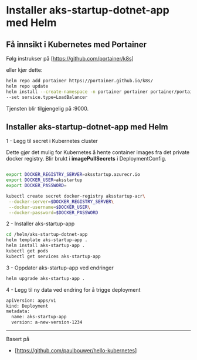 # Installer aks-startup-dotnet-app med Helm

## Få innsikt i Kubernetes med Portainer

Følg instrukser på [https://github.com/portainer/k8s]

eller kjør dette:

```bash
helm repo add portainer https://portainer.github.io/k8s/
helm repo update
helm install --create-namespace -n portainer portainer portainer/portainer \
--set service.type=LoadBalancer
```

Tjensten blir tilgjengelig på <IP>:9000.

## Installer aks-startup-dotnet-app med Helm

1 - Legg til secret i Kubernetes cluster

Dette gjør det mulig for Kubernetes å hente container images fra det private docker registry. Blir brukt i **imagePullSecrets** i DeploymentConfig.

```bash

export DOCKER_REGISTRY_SERVER=aksstartup.azurecr.io
export DOCKER_USER=aksstartup
export DOCKER_PASSWORD=

kubectl create secret docker-registry aksstartup-acr\
 --docker-server=$DOCKER_REGISTRY_SERVER\
 --docker-username=$DOCKER_USER\
 --docker-password=$DOCKER_PASSWORD

```

2 - Installer aks-startup-app

```bash
cd /helm/aks-startup-dotnet-app
helm template aks-startup-app .
helm install aks-startup-app .
kubectl get pods
kubectl get services aks-startup-app
```

3 - Oppdater aks-startup-app ved endringer

```bash
helm upgrade aks-startup-app .
```

4 - Legg til ny data ved endring for å trigge deployment

```bash
apiVersion: apps/v1
kind: Deployment
metadata:
  name: aks-startup-app
  version: a-new-version-1234
```

-----------------

Basert på 

- [https://github.com/paulbouwer/hello-kubernetes]